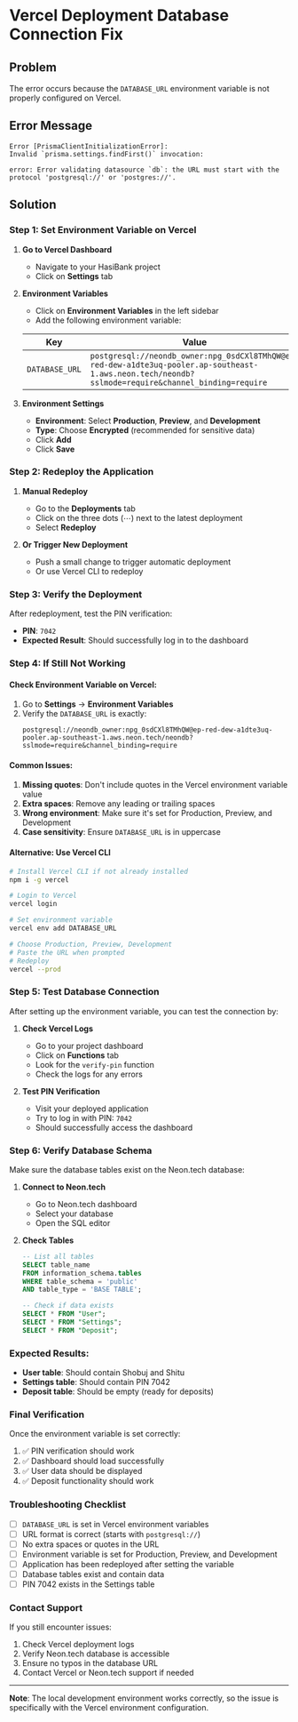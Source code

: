 # Vercel Deployment Database Connection Fix

## Problem
The error occurs because the `DATABASE_URL` environment variable is not properly configured on Vercel.

## Error Message
```
Error [PrismaClientInitializationError]: 
Invalid `prisma.settings.findFirst()` invocation:

error: Error validating datasource `db`: the URL must start with the protocol 'postgresql://' or 'postgres://'.
```

## Solution

### Step 1: Set Environment Variable on Vercel

1. **Go to Vercel Dashboard**
   - Navigate to your HasiBank project
   - Click on **Settings** tab

2. **Environment Variables**
   - Click on **Environment Variables** in the left sidebar
   - Add the following environment variable:

   | Key | Value |
   |-----|-------|
   | `DATABASE_URL` | `postgresql://neondb_owner:npg_0sdCXl8TMhQW@ep-red-dew-a1dte3uq-pooler.ap-southeast-1.aws.neon.tech/neondb?sslmode=require&channel_binding=require` |

3. **Environment Settings**
   - **Environment**: Select **Production**, **Preview**, and **Development**
   - **Type**: Choose **Encrypted** (recommended for sensitive data)
   - Click **Add**
   - Click **Save**

### Step 2: Redeploy the Application

1. **Manual Redeploy**
   - Go to the **Deployments** tab
   - Click on the three dots (⋯) next to the latest deployment
   - Select **Redeploy**

2. **Or Trigger New Deployment**
   - Push a small change to trigger automatic deployment
   - Or use Vercel CLI to redeploy

### Step 3: Verify the Deployment

After redeployment, test the PIN verification:
- **PIN**: `7042`
- **Expected Result**: Should successfully log in to the dashboard

### Step 4: If Still Not Working

#### Check Environment Variable on Vercel:
1. Go to **Settings** → **Environment Variables**
2. Verify the `DATABASE_URL` is exactly:
   ```
   postgresql://neondb_owner:npg_0sdCXl8TMhQW@ep-red-dew-a1dte3uq-pooler.ap-southeast-1.aws.neon.tech/neondb?sslmode=require&channel_binding=require
   ```

#### Common Issues:
1. **Missing quotes**: Don't include quotes in the Vercel environment variable value
2. **Extra spaces**: Remove any leading or trailing spaces
3. **Wrong environment**: Make sure it's set for Production, Preview, and Development
4. **Case sensitivity**: Ensure `DATABASE_URL` is in uppercase

#### Alternative: Use Vercel CLI
```bash
# Install Vercel CLI if not already installed
npm i -g vercel

# Login to Vercel
vercel login

# Set environment variable
vercel env add DATABASE_URL

# Choose Production, Preview, Development
# Paste the URL when prompted
# Redeploy
vercel --prod
```

### Step 5: Test Database Connection

After setting up the environment variable, you can test the connection by:

1. **Check Vercel Logs**
   - Go to your project dashboard
   - Click on **Functions** tab
   - Look for the `verify-pin` function
   - Check the logs for any errors

2. **Test PIN Verification**
   - Visit your deployed application
   - Try to log in with PIN: `7042`
   - Should successfully access the dashboard

### Step 6: Verify Database Schema

Make sure the database tables exist on the Neon.tech database:

1. **Connect to Neon.tech**
   - Go to Neon.tech dashboard
   - Select your database
   - Open the SQL editor

2. **Check Tables**
   ```sql
   -- List all tables
   SELECT table_name 
   FROM information_schema.tables 
   WHERE table_schema = 'public'
   AND table_type = 'BASE TABLE';
   
   -- Check if data exists
   SELECT * FROM "User";
   SELECT * FROM "Settings";
   SELECT * FROM "Deposit";
   ```

### Expected Results:
- **User table**: Should contain Shobuj and Shitu
- **Settings table**: Should contain PIN 7042
- **Deposit table**: Should be empty (ready for deposits)

### Final Verification

Once the environment variable is set correctly:
1. ✅ PIN verification should work
2. ✅ Dashboard should load successfully
3. ✅ User data should be displayed
4. ✅ Deposit functionality should work

### Troubleshooting Checklist

- [ ] `DATABASE_URL` is set in Vercel environment variables
- [ ] URL format is correct (starts with `postgresql://`)
- [ ] No extra spaces or quotes in the URL
- [ ] Environment variable is set for Production, Preview, and Development
- [ ] Application has been redeployed after setting the variable
- [ ] Database tables exist and contain data
- [ ] PIN 7042 exists in the Settings table

### Contact Support

If you still encounter issues:
1. Check Vercel deployment logs
2. Verify Neon.tech database is accessible
3. Ensure no typos in the database URL
4. Contact Vercel or Neon.tech support if needed

---

**Note**: The local development environment works correctly, so the issue is specifically with the Vercel environment configuration.